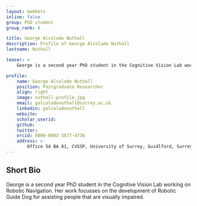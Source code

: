 ```yaml
---
layout: members
inline: false
group: PhD student
group_rank: 6

title: George Alcolado Nuthall
description: Profile of George Alcolado Nuthall
lastname: Nuthall

teaser: >
    George is a second year PhD student in the Cognitive Vision Lab working on Robotic Navigation. Her work focusses on the development of Robotic Guide Dog for assisting people that are visually impaired. 

profile:
    name: George Alcolado Nuthall
    position: Postgraduate Researcher
    align: right
    image: nuthall-profile.jpg
    email: galcoladonuthall@surrey.ac.uk
    linkedin: galcoladonuthall
    website: 
    scholar_userid: 
    github: 
    twitter: 
    orcid: 0000-0002-3877-4736
    address: >
        Office 54 BA 01, CVSSP, University of Surrey, Guidlford, Surrey, GU27XH<br />
---
```

## Short Bio
George is a second year PhD student in the Cognitive Vision Lab working on Robotic Navigation. Her work focusses on the development of Robotic Guide Dog for assisting people that are visually impaired. 